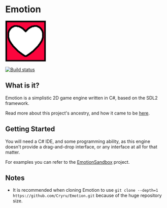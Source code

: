 # Emotion
<img src="EmotionLogo.png" width="128px" />

[![Build status](https://ci.appveyor.com/api/projects/status/qur90gc2wdhmd5ff?svg=true)](https://ci.appveyor.com/project/Cryru/emotion)

## What is it?

Emotion is a simplistic 2D game engine written in C#, based on the SDL2 framework.

Read more about this project's ancestry, and how it came to be [here](Documents/SoulEngine.md).

## Getting Started

You will need a C# IDE, and some programming ability, as this engine doesn't provide a drag-and-drop interface, or any interface at all for that matter.

For examples you can refer to the [EmotionSandbox](EmotionSandbox) project.

## Notes

- It is recommended when cloning Emotion to use ```git clone --depth=1 https://github.com/Cryru/Emotion.git``` because of the huge repository size.

